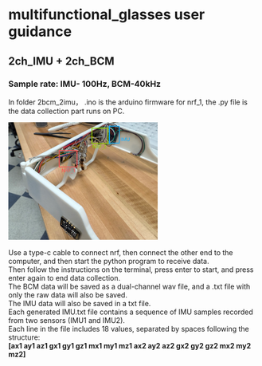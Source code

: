 # multifunctional_glasses user guidance
<h2>2ch_IMU + 2ch_BCM</h2>
<h3>Sample rate: IMU- 100Hz, BCM-40kHz</h3>
<p>In folder 2bcm_2imu， .ino is the arduino firmware for nrf_1, the .py file is the data collection part runs on PC.</p>

<img src="./image/back_detail.png" alt="back_detail" width="300"/>

Use a type-c cable to connect nrf, then connect the other end to the computer, and then start the python program to receive data.  
Then follow the instructions on the terminal, press enter to start, and press enter again to end data collection.  
The BCM data will be saved as a dual-channel wav file, and a .txt file with only the raw data will also be saved.   
The IMU data will also be saved in a txt file.    
Each generated IMU.txt file contains a sequence of IMU samples recorded from two sensors (IMU1 and IMU2).  
Each line in the file includes 18 values, separated by spaces following the structure:  
**[ax1 ay1 az1 gx1 gy1 gz1 mx1 my1 mz1 ax2 ay2 az2 gx2 gy2 gz2 mx2 my2 mz2]**

